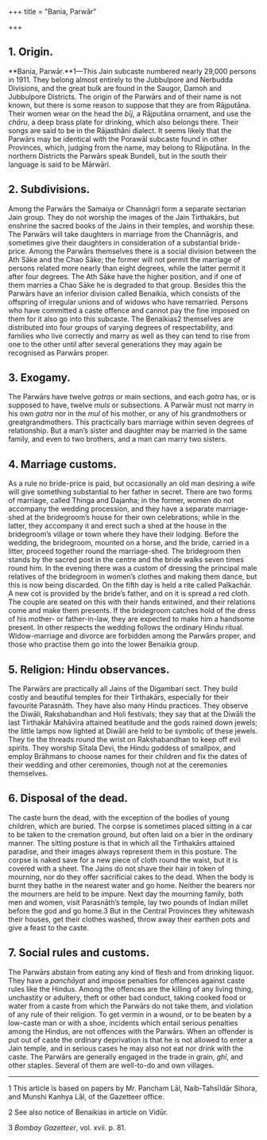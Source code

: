+++
title = "Bania, Parwār"

+++


## 1. Origin.

**Bania, Parwār.**1—This Jain subcaste numbered nearly 29,000 persons in 1911. They belong almost entirely to the Jubbulpore and Nerbudda Divisions, and the great bulk are found in the Saugor, Damoh and Jubbulpore Districts. The origin of the Parwārs and of their name is not known, but there is some reason to suppose that they are from Rājputāna. Their women wear on the head the *bīj*, a Rājputāna ornament, and use the *chāru*, a deep brass plate for drinking, which also belongs there. Their songs are said to be in the Rājasthāni dialect. It seems likely that the Parwārs may be identical with the Porawāl subcaste found in other Provinces, which, judging from the name, may belong to Rājputāna. In the northern Districts the Parwārs speak Bundeli, but in the south their language is said to be Mārwāri. 



## 2. Subdivisions.

Among the Parwārs the Samaiya or Channāgri form a separate sectarian Jain group. They do not worship the images of the Jain Tirthakārs, but enshrine the sacred books of the Jains in their temples, and worship these. The Parwārs will take daughters in marriage from the Channāgris, and sometimes give their daughters in consideration of a substantial bride-price. Among the Parwārs themselves there is a social division between the Ath Sāke and the Chao Sāke; the former will not permit the marriage of persons related more nearly than eight degrees, while the latter permit it after four degrees. The Ath Sāke have the higher position, and if one of them marries a Chao Sāke he is degraded to that group. Besides this the Parwārs have an inferior division called Benaikia, which consists of the offspring of irregular unions and of widows who have remarried. Persons who have committed a caste offence and cannot pay the fine imposed on them for it also go into this subcaste. The Benaikias2 themselves are distributed into four groups of varying degrees of respectability, and families who live correctly and marry as well as they can tend to rise from one to the other until after several generations they may again be recognised as Parwārs proper. 



## 3. Exogamy.

The Parwārs have twelve *gotras* or main sections, and each *gotra* has, or is supposed to have, twelve *muls* or subsections. A Parwār must not marry in his own *gotra* nor in the *mul* of his mother, or any of his grandmothers or greatgrandmothers. This practically bars marriage within seven degrees of relationship. But a man’s sister and daughter may be married in the same family, and even to two brothers, and a man can marry two sisters. 



## 4. Marriage customs.

As a rule no bride-price is paid, but occasionally an old man desiring a wife will give something substantial to her father in secret. There are two forms of marriage, called Thinga and Dajanha; in the former, women do not accompany the wedding procession, and they have a separate marriage-shed at the bridegroom’s house for their own celebrations; while in the latter, they accompany it and erect such a shed at the house in the bridegroom’s village or town where they have their lodging. Before the wedding, the bridegroom, mounted on a horse, and the bride, carried in a litter, proceed together round the marriage-shed. The bridegroom then stands by the sacred post in the centre and the bride walks seven times round him. In the evening there was a custom of dressing the principal male relatives of the bridegroom in women’s clothes and making them dance, but this is now being discarded. On the fifth day is held a rite called Palkachār. A new cot is provided by the bride’s father, and on it is spread a red cloth. The couple are seated on this with their hands entwined, and their relations come and make them presents. If the bridegroom catches hold of the dress of his mother- or father-in-law, they are expected to make him a handsome present. In other respects the wedding follows the ordinary Hindu ritual. Widow-marriage and divorce are forbidden among the Parwārs proper, and those who practise them go into the lower Benaikia group. 



## 5. Religion: Hindu observances.

The Parwārs are practically all Jains of the Digambari sect. They build costly and beautiful temples for their Tirthakārs, especially for their favourite Parasnāth. They have also many Hindu practices. They observe the Diwāli, Rakshabandhan and Holi festivals; they say that at the Diwāli the last Tirthakār Mahāvīra attained beatitude and the gods rained down jewels; the little lamps now lighted at Diwāli are held to be symbolic of these jewels. They tie the threads round the wrist on Rakshabandhan to keep off evil spirits. They worship Sītala Devi, the Hindu goddess of smallpox, and employ Brāhmans to choose names for their children and fix the dates of their wedding and other ceremonies, though not at the ceremonies themselves. 



## 6. Disposal of the dead.

The caste burn the dead, with the exception of the bodies of young children, which are buried. The corpse is sometimes placed sitting in a car to be taken to the cremation ground, but often laid on a bier in the ordinary manner. The sitting posture is that in which all the Tirthakārs attained paradise, and their images always represent them in this posture. The corpse is naked save for a new piece of cloth round the waist, but it is covered with a sheet. The Jains do not shave their hair in token of mourning, nor do they offer sacrificial cakes to the dead. When the body is burnt they bathe in the nearest water and go home. Neither the bearers nor the mourners are held to be impure. Next day the mourning family, both men and women, visit Parasnāth’s temple, lay two pounds of Indian millet before the god and go home.3 But in the Central Provinces they whitewash their houses, get their clothes washed, throw away their earthen pots and give a feast to the caste. 



## 7. Social rules and customs.

The Parwārs abstain from eating any kind of flesh and from drinking liquor. They have a *panchāyat* and impose penalties for offences against caste rules like the Hindus. Among the offences are the killing of any living thing, unchastity or adultery, theft or other bad conduct, taking cooked food or water from a caste from which the Parwārs do not take them, and violation of any rule of their religion. To get vermin in a wound, or to be beaten by a low-caste man or with a shoe, incidents which entail serious penalties among the Hindus, are not offences with the Parwārs. When an offender is put out of caste the ordinary deprivation is that he is not allowed to enter a Jain temple, and in serious cases he may also not eat nor drink with the caste. The Parwārs are generally engaged in the trade in grain, *ghī*, and other staples. Several of them are well-to-do and own villages. 



* * *

1 This article is based on papers by Mr. Pancham Lāl, Naib-Tahsīldār Sihora, and Munshi Kanhya Lāl, of the Gazetteer office. 

2 See also notice of Benaikias in article on Vidūr. 

3 *Bombay Gazetteer*, vol. xvii. p. 81. 



